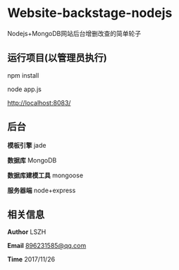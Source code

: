 # Website-backstage-nodejs

Nodejs+MongoDB网站后台增删改查的简单轮子




## 运行项目(以管理员执行)

npm install

node app.js

[http://localhost:8083/](http://localhost:8083/)  


## 后台 


**模板引擎**  jade 


**数据库**  MongoDB 


**数据库建模工具** mongoose 


**服务器端**  node+express 


## 相关信息


**Author**  LSZH 

**Email**   896231585@qq.com 

**Time**    2017/11/26 

